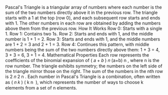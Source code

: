 Pascal's Triangle is a triangular array of numbers where each number is the sum of the two numbers directly above it in the previous row. The triangle starts with a 1 at the top (row 0), and each subsequent row starts and ends with 1. The other numbers in each row are obtained by adding the numbers above them from the previous row.
How It Works
Row 0: Starts with a single 1.
Row 1: Contains two 1s.
Row 2: Starts and ends with 1, and the middle number is 1 + 1 = 2.
Row 3: Starts and ends with 1, and the middle numbers are 1 + 2 = 3 and 2 + 1 = 3.
Row 4: Continues this pattern, with middle numbers being the sum of the two numbers directly above them: 1 + 3 = 4, 3 + 3 = 6, 3 + 1 = 4.
Mathematical Properties
Each row represents the coefficients of the binomial expansion of 
(
𝑎
+
𝑏
)
𝑛
(a+b) 
n
 , where n is the row number.
The triangle exhibits symmetry; the numbers on the left side of the triangle mirror those on the right.
The sum of the numbers in the nth row is 
2
𝑛
2 
n
 .
Each number in Pascal's Triangle is a combination, often written as 
(
𝑛
𝑘
)
( 
k
n
​
 ), which represents the number of ways to choose k elements from a set of n elements.
